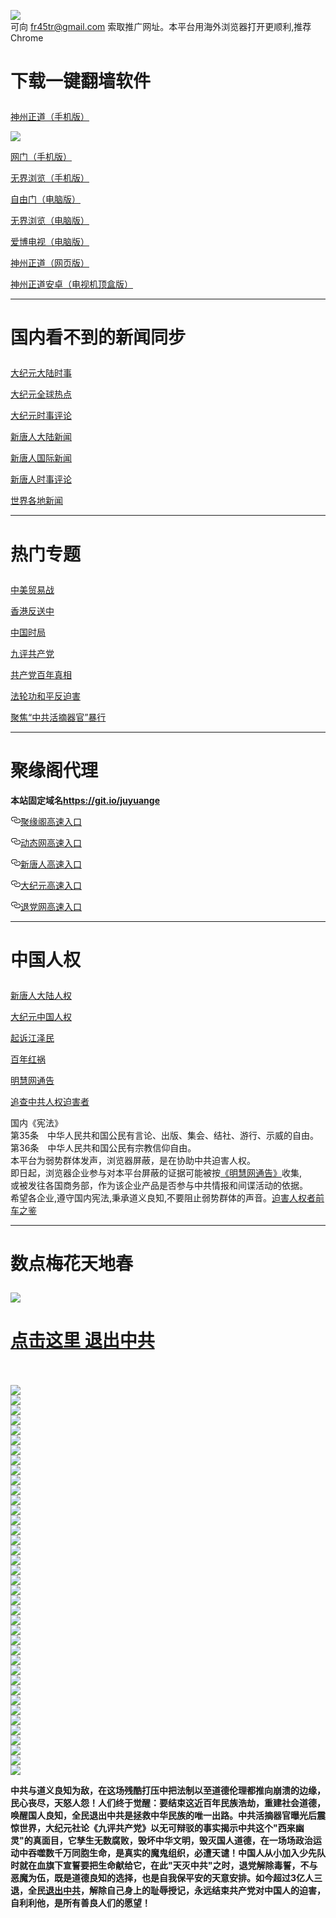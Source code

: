 <a name="1" id="1" target="_blank"></a> <span id="1"></span>
<a name="2" id="2" target="_blank"></a> <span id="2"></span>
<a name="3" id="3" target="_blank"></a> <span id="3"></span>
<a name="4" id="4" target="_blank"></a> <span id="4"></span>
<a name="5" id="5" target="_blank"></a> <span id="5"></span>
<a name="6" id="6" target="_blank"></a> <span id="6"></span>
<a name="7" id="7" target="_blank"></a> <span id="7"></span>
<a name="8" id="8" target="_blank"></a> <span id="8"></span>
<a name="9" id="9" target="_blank"></a> <span id="9"></span>
<img src="https://raw.githubusercontent.com/jdzs1/1/master/t/fq1.jpg"><br>
可向 fr45tr@gmail.com 索取推广网址。本平台用海外浏览器打开更顺利,推荐Chrome
<h1><p><strong>下载一键翻墙软件</strong></p></h1>
<p><a href="https://raw.githubusercontent.com/SzzdOgate/update/master/extras/SzzdOgate.apk?fldfjdzs1">神州正道（手机版）</a><img src="https://raw.githubusercontent.com/hao369/a/master/benzoutuijian.gif" alt=""></p>
<img src="https://raw.githubusercontent.com/jdzs1/1/master/t/sz.jpg"><br>
<p><a href="https://raw.githubusercontent.com/oGate2/Up/master/oGate.apk?fldfjdzs1">网门（手机版）</a><img src="https://raw.githubusercontent.com/hao369/a/master/benzoutuijian.gif" alt=""></p>
<p><a href="https://raw.githubusercontent.com/wujieliulan/download/master/um.apk?raw=true">无界浏览（手机版）</a></p>
<p><a href="https://raw.githubusercontent.com/freegate-release/website/gh-pages/files/fgp.zip?fldfjdzs1">自由门（电脑版）</a><img src="https://raw.githubusercontent.com/hao369/a/master/benzoutuijian.gif" alt=""></p>
<p><a href="https://raw.githubusercontent.com/wujieliulan/download/master/u.zip?fldfjdzs1">无界浏览（电脑版）</a><img src="https://raw.githubusercontent.com/hao369/a/master/benzoutuijian.gif" alt=""></p>
<p><a href="https://raw.githubusercontent.com/jdzs1/szzd1.github.io/master/szzd/iPPOTV.zip">爱博电视（电脑版）</a></p>
<p><a href="https://raw.githubusercontent.com/szzd1/szzd1.github.io/master/szzd/szzdogate.rar?fldfjdzs1">神州正道（网页版）</a></p>
<p><a href="https://raw.githubusercontent.com/SzzdOgate/update/master/extras/SzzdOgateTV.apk?fldfjdzs1">神州正道安卓（电视机顶盒版）</a></p>
<hr>
<h1><p><strong>国内看不到的新闻同步</strong></p></h1>
<p><a target="_blank" href="https://github.com/jdzs1/djy/blob/master/gb/nsc413.md?fldfjdzs1#1">大纪元大陆时事</a></p>
<p><a target="_blank" href="https://github.com/jdzs1/djy/blob/master/gb/n24hr.md?fldfjdzs1#1">大纪元全球热点</a></p>
<p><a target="_blank" href="https://github.com/jdzs1/djy/blob/master/gb/news392.md?fldfjdzs1#1">大纪元时事评论</a></p>
<p><a target="_blank" href="https://github.com/jdzs1/xtr/blob/master/gb/prog204_1.md?fldfjdzs1#1">新唐人大陆新闻</a></p>
<p><a target="_blank" href="https://github.com/jdzs1/xtr/blob/master/gb/prog202_1.md?fldfjdzs1#1">新唐人国际新闻</a></p>
<p><a target="_blank" href="https://github.com/jdzs1/xtr/blob/master/gb/prog207_1.md?fldfjdzs1#1">新唐人时事评论</a></p>
<p><a target="_blank" href="https://github.com/gfw-breaker/banned-news/blob/master/README.md?fldfjdzs1&type=url14">世界各地新闻</a></p>
<hr>
<h1><p><strong>热门专题</strong></p></h1>
<p><a target="_blank" href="https://github.com/jdzs1/xtr/blob/master/gb/prog1745_1.md?fldfjdzs1#1">中美贸易战</a></p>
<p><a target="_blank" href="https://github.com/jdzs1/xtr/blob/master/gb/prog205_1.md?fldfjdzs1#1">香港反送中</a></p>
<p><a target="_blank" href="https://github.com/jdzs1/xtr/blob/master/gb/prog1138_1.md?fldfjdzs1#1">中国时局</a></p>
<p><a target="_blank" href="https://github.com/jdzs1/9p/blob/master/README.md?fldfjdzs1#1">九评共产党</a></p>
<p><a target="_blank" href="https://github.com/jdzs1/xtr/blob/master/gb/prog1647_1.md?fldfjdzs1#1">共产党百年真相</a></p>
<p><a target="_blank" href="https://github.com/jdzs1/xtr/blob/master/gb/prog1530_1.md?fldfjdzs1#1">法轮功和平反迫害</a></p>
<p><a target="_blank" href="https://github.com/jdzs1/xtr/blob/master/gb/prog447_1.md?fldfjdzs1#1">聚焦“中共活摘器官”暴行</a></p>
<hr><h1>聚缘阁代理</h1>
<p><strong>本站固定域名<a href="https://git.io/juyuange" rel="nofollow">https://git.io/juyuange</a></strong></p>
<p>
<a id="user-content-聚缘阁高速入口" class="anchor" href="#%E8%81%9A%E7%BC%98%E9%98%81%E9%AB%98%E9%80%9F%E5%85%A5%E5%8F%A3" aria-hidden="true"><svg class="octicon octicon-link" viewbox="0 0 16 16" version="1.1" width="16" height="16" aria-hidden="true"><path fill-rule="evenodd" d="M4 9h1v1H4c-1.5 0-3-1.69-3-3.5S2.55 3 4 3h4c1.45 0 3 1.69 3 3.5 0 1.41-.91 2.72-2 3.25V8.59c.58-.45 1-1.27 1-2.09C10 5.22 8.98 4 8 4H4c-.98 0-2 1.22-2 2.5S3 9 4 9zm9-3h-1v1h1c1 0 2 1.22 2 2.5S13.98 12 13 12H9c-.98 0-2-1.22-2-2.5 0-.83.42-1.64 1-2.09V6.25c-1.09.53-2 1.84-2 3.25C6 11.31 7.55 13 9 13h4c1.45 0 3-1.69 3-3.5S14.5 6 13 6z"></path></svg></a><a href="https://5r.vwertg.ml" rel="nofollow">聚缘阁高速入口</a><img src="https://raw.githubusercontent.com/hao369/a/master/jyg.gif" alt="">
</p>
<p>
<a id="user-content-动态网高速入口" class="anchor" href="#%E5%8A%A8%E6%80%81%E7%BD%91%E9%AB%98%E9%80%9F%E5%85%A5%E5%8F%A3" aria-hidden="true"><svg class="octicon octicon-link" viewbox="0 0 16 16" version="1.1" width="16" height="16" aria-hidden="true"><path fill-rule="evenodd" d="M4 9h1v1H4c-1.5 0-3-1.69-3-3.5S2.55 3 4 3h4c1.45 0 3 1.69 3 3.5 0 1.41-.91 2.72-2 3.25V8.59c.58-.45 1-1.27 1-2.09C10 5.22 8.98 4 8 4H4c-.98 0-2 1.22-2 2.5S3 9 4 9zm9-3h-1v1h1c1 0 2 1.22 2 2.5S13.98 12 13 12H9c-.98 0-2-1.22-2-2.5 0-.83.42-1.64 1-2.09V6.25c-1.09.53-2 1.84-2 3.25C6 11.31 7.55 13 9 13h4c1.45 0 3-1.69 3-3.5S14.5 6 13 6z"></path></svg></a><a href="https://5r.vwertg.ml" rel="nofollow">动态网高速入口</a><img src="https://raw.githubusercontent.com/hao369/a/master/jygdl.gif" alt="">
</p>
<p>
<a id="user-content-新唐人高速入口" class="anchor" href="#%E6%96%B0%E5%94%90%E4%BA%BA%E9%AB%98%E9%80%9F%E5%85%A5%E5%8F%A3" aria-hidden="true"><svg class="octicon octicon-link" viewbox="0 0 16 16" version="1.1" width="16" height="16" aria-hidden="true"><path fill-rule="evenodd" d="M4 9h1v1H4c-1.5 0-3-1.69-3-3.5S2.55 3 4 3h4c1.45 0 3 1.69 3 3.5 0 1.41-.91 2.72-2 3.25V8.59c.58-.45 1-1.27 1-2.09C10 5.22 8.98 4 8 4H4c-.98 0-2 1.22-2 2.5S3 9 4 9zm9-3h-1v1h1c1 0 2 1.22 2 2.5S13.98 12 13 12H9c-.98 0-2-1.22-2-2.5 0-.83.42-1.64 1-2.09V6.25c-1.09.53-2 1.84-2 3.25C6 11.31 7.55 13 9 13h4c1.45 0 3-1.69 3-3.5S14.5 6 13 6z"></path></svg></a><a href="https://5r.vwertg.ml" rel="nofollow">新唐人高速入口</a>
</p>
<p>
<a id="user-content-大纪元高速入口" class="anchor" href="#%E5%A4%A7%E7%BA%AA%E5%85%83%E9%AB%98%E9%80%9F%E5%85%A5%E5%8F%A3" aria-hidden="true"><svg class="octicon octicon-link" viewbox="0 0 16 16" version="1.1" width="16" height="16" aria-hidden="true"><path fill-rule="evenodd" d="M4 9h1v1H4c-1.5 0-3-1.69-3-3.5S2.55 3 4 3h4c1.45 0 3 1.69 3 3.5 0 1.41-.91 2.72-2 3.25V8.59c.58-.45 1-1.27 1-2.09C10 5.22 8.98 4 8 4H4c-.98 0-2 1.22-2 2.5S3 9 4 9zm9-3h-1v1h1c1 0 2 1.22 2 2.5S13.98 12 13 12H9c-.98 0-2-1.22-2-2.5 0-.83.42-1.64 1-2.09V6.25c-1.09.53-2 1.84-2 3.25C6 11.31 7.55 13 9 13h4c1.45 0 3-1.69 3-3.5S14.5 6 13 6z"></path></svg></a><a href="https://5r.vwertg.ml" rel="nofollow">大纪元高速入口</a>
</p>
<p>
<a id="user-content-退党网高速入口" class="anchor" href="#%E9%80%80%E5%85%9A%E7%BD%91%E9%AB%98%E9%80%9F%E5%85%A5%E5%8F%A3" aria-hidden="true"><svg class="octicon octicon-link" viewbox="0 0 16 16" version="1.1" width="16" height="16" aria-hidden="true"><path fill-rule="evenodd" d="M4 9h1v1H4c-1.5 0-3-1.69-3-3.5S2.55 3 4 3h4c1.45 0 3 1.69 3 3.5 0 1.41-.91 2.72-2 3.25V8.59c.58-.45 1-1.27 1-2.09C10 5.22 8.98 4 8 4H4c-.98 0-2 1.22-2 2.5S3 9 4 9zm9-3h-1v1h1c1 0 2 1.22 2 2.5S13.98 12 13 12H9c-.98 0-2-1.22-2-2.5 0-.83.42-1.64 1-2.09V6.25c-1.09.53-2 1.84-2 3.25C6 11.31 7.55 13 9 13h4c1.45 0 3-1.69 3-3.5S14.5 6 13 6z"></path></svg></a><a href="https://5r.vwertg.ml" rel="nofollow">退党网高速入口</a>
</p>
<p>
<hr>
<h1><p><strong>中国人权</strong></p></h1>
<p><a target="_blank" href="https://github.com/jdzs1/xtr/blob/master/gb/prog1135_1.md?fldfjdzs1#1">新唐人大陆人权</a></p>
<p><a target="_blank" href="https://github.com/jdzs1/djy/blob/master/gb/ncid278.md?fldfjdzs1#1">大纪元中国人权</a></p>
<p><a target="_blank" href="https://github.com/jdzs1/djy/blob/master/gb/nf6123.md?fldfjdzs1#1">起诉江泽民</a></p>
<p><a target="_blank" href="https://github.com/jdzs1/xtr/blob/master/gb/prog1704_1.md?fldfjdzs1#1">百年红祸</a></p>
<p><a href="https://github.com/jdzs1/mh/blob/master/README.md?fldfjdzs1#1">明慧网通告</a></p>
<p><a target="_blank" href="https://github.com/jdzs1/xtr/blob/master/gb/prog422209_1.md?fldfjdzs1#1">追查中共人权迫害者</a></p>
国内《宪法》<br>
第35条　中华人民共和国公民有言论、出版、集会、结社、游行、示威的自由。<br>
第36条　中华人民共和国公民有宗教信仰自由。<br>
本平台为弱势群体发声，浏览器屏蔽，是在协助中共迫害人权。<br>
即日起，浏览器企业参与对本平台屏蔽的证据可能被按<a target="_blank" href="https://github.com/jdzs1/mh/blob/master/README.md?fldfjdzs1#1">《明慧网通告》</a>收集,<br>
或被发往各国商务部，作为该企业产品是否参与中共情报和间谍活动的依据。<br>
希望各企业,遵守国内宪法,秉承道义良知,不要阻止弱势群体的声音。<a target="_blank" href="https://github.com/jdzs1/rq/blob/master/README.md?fldfjdzs1#1">迫害人权者前车之鉴</a>
<hr>
<h1><p><strong>数点梅花天地春</strong></p></h1>
<img src="https://raw.githubusercontent.com/jdzs1/1/master/t/01.jpg">
<h1><strong><a href="https://s3-us-west-1.amazonaws.com/ogaten/show.htm?ogQuit.aspx&from=852" rel="nofollow">点击这里 退出中共</a></strong></h1><br>
<br>
<img src="https://raw.githubusercontent.com/jdzs1/1/master/t/03.jpg"><br>
<img src="https://raw.githubusercontent.com/jdzs1/1/master/t/04.jpg"><br>
<img src="https://raw.githubusercontent.com/jdzs1/1/master/t/06.jpg"><br>
<img src="https://raw.githubusercontent.com/jdzs1/1/master/t/07.jpg"><br>
<img src="https://raw.githubusercontent.com/jdzs1/1/master/t/10.jpg"><br>
<img src="https://raw.githubusercontent.com/jdzs1/1/master/t/11.jpg"><br>
<img src="https://raw.githubusercontent.com/jdzs1/1/master/t/12.jpg"><br>
<img src="https://raw.githubusercontent.com/jdzs1/1/master/t/13.jpg"><br>
<img src="https://raw.githubusercontent.com/jdzs1/1/master/t/14.jpg"><br>
<img src="https://raw.githubusercontent.com/jdzs1/1/master/t/15.jpg"><br>
<img src="https://raw.githubusercontent.com/jdzs1/1/master/t/16.jpg"><br>
<img src="https://raw.githubusercontent.com/jdzs1/1/master/t/17.jpg"><br>
<img src="https://raw.githubusercontent.com/jdzs1/1/master/t/18.jpg"><br>
<img src="https://raw.githubusercontent.com/jdzs1/1/master/t/19.jpg"><br>
<img src="https://raw.githubusercontent.com/jdzs1/1/master/t/20.jpg"><br>
<img src="https://raw.githubusercontent.com/jdzs1/1/master/t/21.jpg"><br>
<img src="https://raw.githubusercontent.com/jdzs1/1/master/t/22.jpg"><br>
<img src="https://raw.githubusercontent.com/jdzs1/1/master/t/23.jpg"><br>
<img src="https://raw.githubusercontent.com/jdzs1/1/master/t/24.jpg"><br>
<img src="https://raw.githubusercontent.com/jdzs1/1/master/t/25.jpg"><br>
<img src="https://raw.githubusercontent.com/jdzs1/1/master/t/26.jpg"><br>
<img src="https://raw.githubusercontent.com/jdzs1/1/master/t/27.jpg"><br>
<img src="https://raw.githubusercontent.com/jdzs1/1/master/t/28.jpg"><br>
<img src="https://raw.githubusercontent.com/jdzs1/1/master/t/29.jpg"><br>
<img src="https://raw.githubusercontent.com/jdzs1/1/master/t/30.jpg"><br>
<img src="https://raw.githubusercontent.com/jdzs1/1/master/t/31.jpg"><br>
<img src="https://raw.githubusercontent.com/jdzs1/1/master/t/32.jpg"><br>
<img src="https://raw.githubusercontent.com/jdzs1/1/master/t/33.jpg"><br>
<img src="https://raw.githubusercontent.com/jdzs1/1/master/t/34.jpg"><br>
<img src="https://raw.githubusercontent.com/jdzs1/1/master/t/35.jpg"><br>
<img src="https://raw.githubusercontent.com/jdzs1/1/master/t/36.jpg"><br>
<img src="https://raw.githubusercontent.com/jdzs1/1/master/t/37.jpg"><br>
<img src="https://raw.githubusercontent.com/jdzs1/1/master/t/38.jpg"><br>
<img src="https://raw.githubusercontent.com/jdzs1/1/master/t/39.jpg"><br>
<img src="https://raw.githubusercontent.com/jdzs1/1/master/t/40.jpg"><br>
<img src="https://raw.githubusercontent.com/jdzs1/1/master/t/41.jpg"><br>
<img src="https://raw.githubusercontent.com/jdzs1/1/master/t/42.jpg"><br>
<img src="https://raw.githubusercontent.com/jdzs1/1/master/t/43.jpg"><br>
<img src="https://raw.githubusercontent.com/jdzs1/1/master/t/44.jpg"><br>
<p><p><strong>中共与道义良知为敌，在这场残酷打压中把法制以至道德伦理都推向崩溃的边缘，民心丧尽，天怒人怨！人们终于觉醒：要结束这近百年民族浩劫，重建社会道德，唤醒国人良知，全民退出中共是拯救中华民族的唯一出路。中共活摘器官曝光后震惊世界，大纪元社论《九评共产党》以无可辩驳的事实揭示中共这个"西来幽灵"的真面目，它孳生无数腐败，毁坏中华文明，毁灭国人道德，在一场场政治运动中吞噬数千万同胞生命，是真实的魔鬼组织，必遭天谴！中国人从小加入少先队时就在血旗下宣誓要把生命献给它，在此"天灭中共"之时，退党解除毒誓，不与恶魔为伍，既是道德良知的选择，也是自我保平安的天意安排。如今超过3亿人三退，全民<a href="https://s3-us-west-1.amazonaws.com/ogaten/show.htm?ogQuit.aspx&from=852" rel="nofollow">退出中共</a>，解除自己身上的耻辱授记，永远结束共产党对中国人的迫害，自利利他，是所有善良人们的愿望！</strong></p></p>
